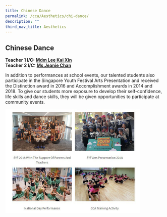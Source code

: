 ```yaml
---
title: Chinese Dance
permalink: /cca/Aesthetics/chi-dance/
description: ""
third_nav_title: Aesthetics
---
```

## Chinese Dance

**Teacher 1 I/C:** **[Mdm Lee Kai Xin](mailto:lee_kai_xin@schools.gov.sg)** <br>
**Teacher 2 I/C:** **[Ms Jeanie Chan](mailto:jeanie_chan_wai_peng@schools.gov.sg)**  
  
In addition to performances at school events, our talented students also participate in the Singapore Youth Festival Arts Presentation and received the Distinction award in 2016 and Accomplishment awards in 2014 and 2018. To give our students more exposure to develop their self-confidence, life skills and dance skills, they will be given opportunities to participate at community events.

<img src="/images/photo1668929981.jpeg" style="width:85%">